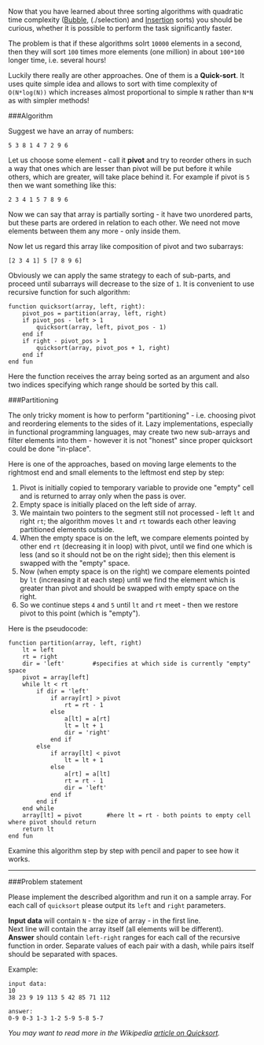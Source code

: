 Now that you have learned about three sorting algorithms with quadratic time complexity ([Bubble](./bubble-sort),
(./selection) and [Insertion](./insertion) sorts) you should be curious, whether it is possible to
perform the task significantly faster.

The problem is that if these algorithms solrt `10000` elements in a second, then they will sort `100` times more
elements (one million) in about `100*100` longer time, i.e. several hours!

Luckily there really are other approaches. One of them is a **Quick-sort**. It uses quite simple idea and allows to
sort with time complexity of `O(N*log(N))` which increases almost proportional to simple `N` rather than `N*N` as
with simpler methods!

###Algorithm

Suggest we have
an array of numbers:

    5 3 8 1 4 7 2 9 6

Let us choose some element - call it **pivot** and try to reorder others in such a way that ones which are lesser than
pivot will be put before it while others, which are greater, will take place behind it. For example if pivot is `5`
then we want something like this:

    2 3 4 1 5 7 8 9 6

Now we can say that array is partially sorting - it have two unordered parts, but these parts are ordered in relation
to each other. We need not move elements between them any more - only inside them.

Now let us regard this array like composition of pivot and two subarrays:

    [2 3 4 1] 5 [7 8 9 6]

Obviously we can apply the same strategy to each of sub-parts, and proceed until subarrays will decrease to the size
of `1`. It is convenient to use recursive function for such algorithm:

    function quicksort(array, left, right):
	    pivot_pos = partition(array, left, right)
		if pivot_pos - left > 1
			quicksort(array, left, pivot_pos - 1)
		end if
		if right - pivot_pos > 1
			quicksort(array, pivot_pos + 1, right)
		end if
	end fun

Here the function receives the array being sorted as an argument and also two indices specifying which range should
be sorted by this call.

###Partitioning

The only tricky moment is how to perform "partitioning" - i.e. choosing pivot and reordering elements to the sides
of it. Lazy implementations, especially in functional programming languages, may create two new sub-arrays and filter
elements into them - however it is not "honest" since proper quicksort could be done "in-place".

Here is one of the approaches, based on moving large elements to the rightmost end and small elements to the leftmost
end step by step:

1. Pivot is initially copied to temporary variable to provide one "empty" cell and is returned to array only when
	the pass is over.
2. Empty space is initially placed on the left side of array.
3. We maintain two pointers to the segment still not processed - left `lt` and right `rt`; the algorithm moves `lt`
	and `rt` towards each other leaving partitioned elements outside.
4. When the empty space is on the left, we compare elements pointed by other end `rt` (decreasing it in loop) with
    pivot, until we find one which is less (and so it should not be on the right side); then this element is
	swapped with the "empty" space.
5. Now (when empty space is on the right) we compare elements pointed by `lt` (increasing it at each step) until we
    find the element which is greater than pivot and should be swapped with empty space on the right.
6. So we continue steps `4` and `5` until `lt` and `rt` meet - then we restore pivot to this point (which is "empty").

Here is the pseudocode:

    function partition(array, left, right)
	    lt = left
		rt = right
		dir = 'left' 		#specifies at which side is currently "empty" space
		pivot = array[left]
		while lt < rt
		    if dir = 'left'
			    if array[rt] > pivot
				    rt = rt - 1
				else
				    a[lt] = a[rt]
					lt = lt + 1
					dir = 'right'
				end if
			else
				if array[lt] < pivot
				    lt = lt + 1
				else
				    a[rt] = a[lt]
					rt = rt - 1
					dir = 'left'
				end if
			end if
		end while
		array[lt] = pivot       #here lt = rt - both points to empty cell where pivot should return
		return lt
	end fun

Examine this algorithm step by step with pencil and paper to see how it works.

---

###Problem statement

Please implement the described algorithm and run it on a sample array. For each call of `quicksort` please output
its `left` and `right` parameters.

**Input data** will contain `N` - the size of array - in the first line.  
Next line will contain the array itself (all elements will be different).  
**Answer** should contain `left-right` ranges for each call of the recursive function in order. Separate values of
each pair with a dash, while pairs itself should be separated with spaces.

Example:

	input data:
	10
	38 23 9 19 113 5 42 85 71 112
	
	answer:
	0-9 0-3 1-3 1-2 5-9 5-8 5-7

*You may want to read more in the Wikipedia [article on Quicksort](http://en.wikipedia.org/wiki/Quicksort).*